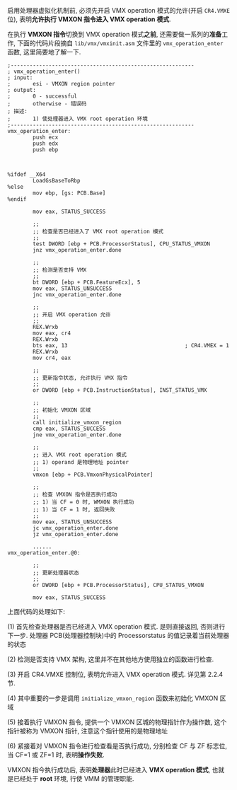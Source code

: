 

启用处理器虚拟化机制前, 必须先开启 VMX operation 模式的允许(开启 `CR4.VMXE` 位), 表明**允许执行 VMXON 指令进入 VMX operation 模式**.

在执行 **VMXON 指令**切换到 VMX operation 模式**之前**, 还需要做一系列的**准备**工作, 下面的代码片段摘自 `lib/vmx/vmxinit.asm` 文件里的 `vmx_operation_enter` 函数, 这里简要地了解一下.

```x86asm
;----------------------------------------------------------
; vmx_operation_enter()
; input:
;       esi - VMXON region pointer
; output:
;       0 - successful
;       otherwise - 错误码
; 描述:
;       1) 使处理器进入 VMX root operation 环境
;----------------------------------------------------------
vmx_operation_enter:
        push ecx
        push edx
        push ebp



%ifdef __X64
        LoadGsBaseToRbp
%else
        mov ebp, [gs: PCB.Base]
%endif

        mov eax, STATUS_SUCCESS

        ;;
        ;; 检查是否已经进入了 VMX root operation 模式
        ;;
        test DWORD [ebp + PCB.ProcessorStatus], CPU_STATUS_VMXON
        jnz vmx_operation_enter.done

        ;;
        ;; 检测是否支持 VMX
        ;;
        bt DWORD [ebp + PCB.FeatureEcx], 5
        mov eax, STATUS_UNSUCCESS
        jnc vmx_operation_enter.done

        ;;
        ;; 开启 VMX operation 允许
        ;;
        REX.Wrxb
        mov eax, cr4
        REX.Wrxb
        bts eax, 13                                     ; CR4.VMEX = 1
        REX.Wrxb
        mov cr4, eax

        ;;
        ;; 更新指令状态, 允许执行 VMX 指令
        ;;
        or DWORD [ebp + PCB.InstructionStatus], INST_STATUS_VMX

        ;;
        ;; 初始化 VMXON 区域
        ;;
        call initialize_vmxon_region
        cmp eax, STATUS_SUCCESS
        jne vmx_operation_enter.done

        ;;
        ;; 进入 VMX root operation 模式
        ;; 1) operand 是物理地址 pointer
        ;;
        vmxon [ebp + PCB.VmxonPhysicalPointer]

        ;;
        ;; 检查 VMXON 指令是否执行成功
        ;; 1) 当 CF = 0 时, WMXON 执行成功
        ;; 1) 当 CF = 1 时, 返回失败
        ;;
        mov eax, STATUS_UNSUCCESS
        jc vmx_operation_enter.done
        jz vmx_operation_enter.done

        ......
vmx_operation_enter.@0:

        ;;
        ;; 更新处理器状态
        ;;
        or DWORD [ebp + PCB.ProcessorStatus], CPU_STATUS_VMXON

        mov eax, STATUS_SUCCESS
```

上面代码的处理如下:

(1) 首先检查处理器是否已经进入 VMX operation 模式. 是则直接返回, 否则进行下一步. 处理器 PCB(处理器控制块)中的 Processorstatus 的值记录着当前处理器的状态

(2) 检测是否支持 VMX 架构, 这里并不在其他地方使用独立的函数进行检查.

(3) 开启 CR4.VMXE 控制位, 表明允许进入 VMX operation 模式. 详见第 2.2.4 节.

(4) 其中重要的一步是调用 `initialize_vmxon_region` 函数来初始化 VMXON 区域

(5) 接着执行 VMXON 指令, 提供一个 VMXON 区城的物理指针作为操作数, 这个指针被称为 VMXON 指针, 注意这个指针使用的是物理地址

(6) 紧接着对 VMXON 指令进行检查看是否执行成功, 分别检查 CF 与 ZF 标志位, 当 CF=1 或 ZF=1 时, 表明**操作失败**.

VMXON 指今执行成功后, 表明**处理器**此时已经进入 **VMX operation 模式**, 也就是已经处于 **root** 环境, 行使 VMM 的管理职能.